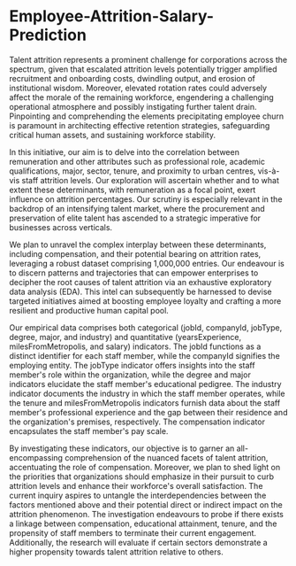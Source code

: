# Employee-Attrition-Salary-Prediction

Talent attrition represents a prominent challenge for corporations across the spectrum, given that escalated attrition levels potentially trigger amplified recruitment and onboarding costs, dwindling output, and erosion of institutional wisdom. Moreover, elevated rotation rates could adversely affect the morale of the remaining workforce, engendering a challenging operational atmosphere and possibly instigating further talent drain. Pinpointing and comprehending the elements precipitating employee churn is paramount in architecting effective retention strategies, safeguarding critical human assets, and sustaining workforce stability.

In this initiative, our aim is to delve into the correlation between remuneration and other attributes such as professional role, academic qualifications, major, sector, tenure, and proximity to urban centres, vis-à-vis staff attrition levels. Our exploration will ascertain whether and to what extent these determinants, with remuneration as a focal point, exert influence on attrition percentages. Our scrutiny is especially relevant in the backdrop of an intensifying talent market, where the procurement and preservation of elite talent has ascended to a strategic imperative for businesses across verticals.

We plan to unravel the complex interplay between these determinants, including compensation, and their potential bearing on attrition rates, leveraging a robust dataset comprising 1,000,000 entries. Our endeavour is to discern patterns and trajectories that can empower enterprises to decipher the root causes of talent attrition via an exhaustive exploratory data analysis (EDA). This intel can subsequently be harnessed to devise targeted initiatives aimed at boosting employee loyalty and crafting a more resilient and productive human capital pool.

Our empirical data comprises both categorical (jobId, companyId, jobType, degree, major, and industry) and quantitative (yearsExperience, milesFromMetropolis, and salary) indicators. The jobId functions as a distinct identifier for each staff member, while the companyId signifies the employing entity. The jobType indicator offers insights into the staff member's role within the organization, while the degree and major indicators elucidate the staff member's educational pedigree. The industry indicator documents the industry in which the staff member operates, while the tenure and milesFromMetropolis indicators furnish data about the staff member's professional experience and the gap between their residence and the organization's premises, respectively. The compensation indicator encapsulates the staff member's pay scale.

By investigating these indicators, our objective is to garner an all-encompassing comprehension of the nuanced facets of talent attrition, accentuating the role of compensation. Moreover, we plan to shed light on the priorities that organizations should emphasize in their pursuit to curb attrition levels and enhance their workforce's overall satisfaction. The current inquiry aspires to untangle the interdependencies between the factors mentioned above and their potential direct or indirect impact on the attrition phenomenon. The investigation endeavours to probe if there exists a linkage between compensation, educational attainment, tenure, and the propensity of staff members to terminate their current engagement. Additionally, the research will evaluate if certain sectors demonstrate a higher propensity towards talent attrition relative to others.

